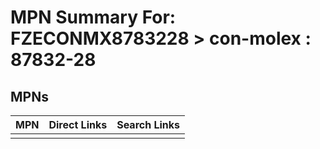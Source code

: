 



# MPN Summary For: FZECONMX8783228 > con-molex : 87832-28

## MPNs
  

|MPN|Direct Links|Search Links|
| :--- | :--- | :--- |
||||
